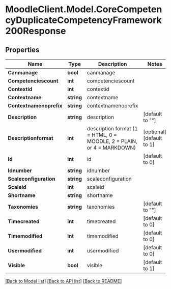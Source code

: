 # MoodleClient.Model.CoreCompetencyDuplicateCompetencyFramework200Response

## Properties

Name | Type | Description | Notes
------------ | ------------- | ------------- | -------------
**Canmanage** | **bool** | canmanage | 
**Competenciescount** | **int** | competenciescount | 
**Contextid** | **int** | contextid | 
**Contextname** | **string** | contextname | 
**Contextnamenoprefix** | **string** | contextnamenoprefix | 
**Description** | **string** | description | [default to ""]
**Descriptionformat** | **int** | description format (1 &#x3D; HTML, 0 &#x3D; MOODLE, 2 &#x3D; PLAIN, or 4 &#x3D; MARKDOWN) | [optional] [default to 1]
**Id** | **int** | id | [default to 0]
**Idnumber** | **string** | idnumber | 
**Scaleconfiguration** | **string** | scaleconfiguration | 
**Scaleid** | **int** | scaleid | 
**Shortname** | **string** | shortname | 
**Taxonomies** | **string** | taxonomies | [default to ""]
**Timecreated** | **int** | timecreated | [default to 0]
**Timemodified** | **int** | timemodified | [default to 0]
**Usermodified** | **int** | usermodified | [default to 0]
**Visible** | **bool** | visible | [default to 1]

[[Back to Model list]](../README.md#documentation-for-models) [[Back to API list]](../README.md#documentation-for-api-endpoints) [[Back to README]](../README.md)

